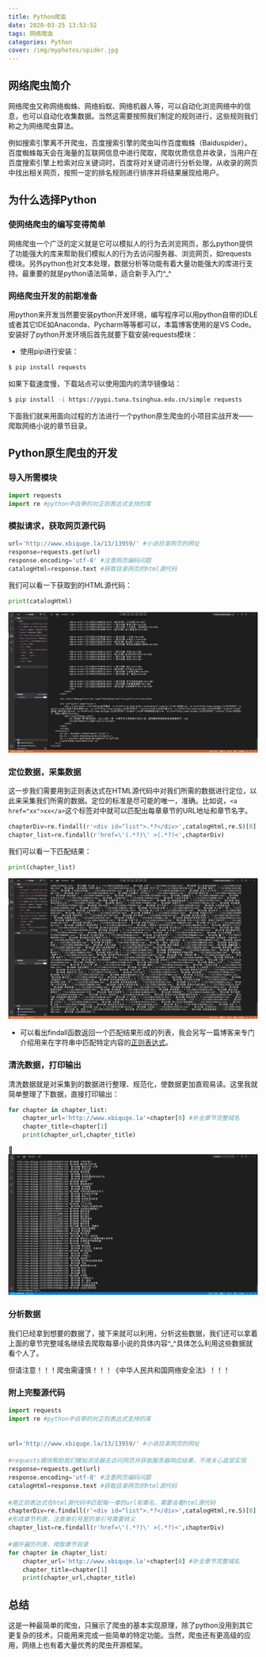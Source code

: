 ```yaml
---
title: Python爬虫
date: 2020-03-25 13:53:52
tags: 网络爬虫
categories: Python
cover: /img/myphotos/spider.jpg
---
```

## 网络爬虫简介

网络爬虫又称网络蜘蛛、网络蚂蚁、网络机器人等，可以自动化浏览网络中的信息，也可以自动化收集数据。当然这需要按照我们制定的规则进行，这些规则我们称之为网络爬虫算法。

例如搜索引擎离不开爬虫，百度搜索引擎的爬虫叫作百度蜘蛛（Baiduspider）。百度蜘蛛每天会在海量的互联网信息中进行爬取，爬取优质信息并收录，当用户在百度搜索引擎上检索对应关键词时，百度将对关键词进行分析处理，从收录的网页中找出相关网页，按照一定的排名规则进行排序并将结果展现给用户。

## 为什么选择Python

### 使网络爬虫的编写变得简单

网络爬虫一个广泛的定义就是它可以模拟人的行为去浏览网页，那么python提供了功能强大的库来帮助我们模拟人的行为去访问服务器、浏览网页，如requests模块。另外python也对文本处理，数据分析等功能有着大量功能强大的库进行支持。最重要的就是python语法简单，适合新手入门^_^

### 网络爬虫开发的前期准备

用python来开发当然要安装python开发环境，编写程序可以用python自带的IDLE或者其它IDE如Anaconda、Pycharm等等都可以，本篇博客使用的是VS Code。安装好了python开发环境后首先就要下载安装requests模块：

+ 使用pip进行安装：

``` bash
$ pip install requests
```

如果下载速度慢，下载站点可以使用国内的清华镜像站：

``` bash
$ pip install -i https://pypi.tuna.tsinghua.edu.cn/simple requests
```

下面我们就来用面向过程的方法进行一个python原生爬虫的小项目实战开发——爬取网络小说的章节目录。

## Python原生爬虫的开发

### 导入所需模块

``` python
import requests
import re #python中自带的对正则表达式支持的库
```

### 模拟请求，获取网页源代码

``` python
url='http://www.xbiquge.la/13/13959/' #小说目录网页的网址 
response=requests.get(url)
response.encoding='utf-8' #注意网页编码问题
catalogHtml=response.text #获取目录网页的html源代码
```

我们可以看一下获取到的HTML源代码：

``` python
print(catalogHtml)
```

![HTML](/img/myphotos/spiderhtml.png)

### 定位数据，采集数据

这一步我们需要用到正则表达式在HTML源代码中对我们所需的数据进行定位，以此来采集我们所需的数据。定位的标准是尽可能的唯一，准确。比如说，`<a href="xx">xx</a>`这个标签对中就可以匹配出每章章节的URL地址和章节名字。

``` python
chapterDiv=re.findall(r'<div id="list">.*?</div>',catalogHtml,re.S)[0]
chapter_list=re.findall(r'href=\'(.*?)\' >(.*?)<',chapterDiv)
```

我们可以看一下匹配结果：

``` python
print(chapter_list)
```

![list](/img/myphotos/spiderlist.png)

+ 可以看出findall函数返回一个匹配结果形成的列表，我会另写一篇博客来专门介绍用来在字符串中匹配特定内容的[正则表达式](http://zunhuier.club/2020/04/11/regularexpression/)。

### 清洗数据，打印输出

清洗数据就是对采集到的数据进行整理、规范化，使数据更加直观易读。这里我就简单整理了下数据，直接打印输出：

``` python
for chapter in chapter_list:
    chapter_url='http://www.xbiquge.la'+chapter[0] #补全章节完整域名
    chapter_title=chapter[1]
    print(chapter_url,chapter_title)
```

![Result](/img/myphotos/spiderresult.png)

### 分析数据

我们已经拿到想要的数据了，接下来就可以利用，分析这些数据，我们还可以拿着上面的章节完整域名继续去爬取每章小说的具体内容^_^具体怎么利用这些数据就看个人了。

但请注意！！！爬虫需谨慎！！！《中华人民共和国网络安全法》！！！

### 附上完整源代码

``` python
import requests
import re #python中自带的对正则表达式支持的库


url='http://www.xbiquge.la/13/13959/' #小说目录网页的网址 

#requests模块帮助我们模拟浏览器去访问网页并获取服务器响应结果，不用关心底层实现
response=requests.get(url)
response.encoding='utf-8' #注意网页编码问题
catalogHtml=response.text #获取目录网页的html源代码

#用正则表达式在html源代码中匹配每一章的url和章名，需要会看html源代码
chapterDiv=re.findall(r'<div id="list">.*?</div>',catalogHtml,re.S)[0]
#形成章节列表，注意单引号里的单引号需要转义
chapter_list=re.findall(r'href=\'(.*?)\' >(.*?)<',chapterDiv)

#循环遍历列表，爬取章节目录
for chapter in chapter_list:
    chapter_url='http://www.xbiquge.la'+chapter[0] #补全章节完整域名
    chapter_title=chapter[1]
    print(chapter_url,chapter_title)
```

## 总结

这是一种最简单的爬虫，只展示了爬虫的基本实现原理，除了python没用到其它更复杂的技术，只能用来完成一些简单的特定功能。当然，爬虫还有更高级的应用，网络上也有着大量优秀的爬虫开源框架。